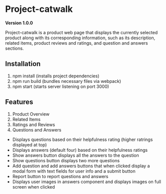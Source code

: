 # Project-catwalk

**Version 1.0.0**

Project-catwalk is a product web page that displays the currently selected product along with its corresponding information, such as its description, related items,
product reviews and ratings, and question and answers sections.

## Installation
1. npm install (installs project dependencies)
2. npm run build (bundles necessary files via webpack)
3. npm start (starts server listening on port 3000)

## Features
1. Product Overview
2. Related Items
3. Ratings and Reviews
4. Questions and Answers
  - Displays questions based on their helpfulness rating (higher ratrings displayed at top)
  - Displays answers (default four) based on their helpfulness ratings
  - Show answers button displays all the answers to the question
  - Show questions button displays two more questions
  - Add question and add answers buttons that when clicked display a modal form with text fields for user info and a submit button
  - Report button to report questions and answers
  - Displays user images in answers component and displays images on full screen when clicked